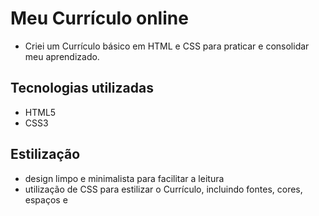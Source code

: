 # Meu Currículo online

- Criei um Currículo básico em HTML e CSS para praticar e consolidar meu aprendizado.

## Tecnologias utilizadas
- HTML5
- CSS3

## Estilização
- design limpo e minimalista para facilitar a leitura 
- utilização de CSS para estilizar o Currículo, incluindo fontes, cores, espaços e


